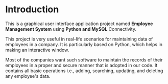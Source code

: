 # Introduction

This is a graphical user interface application project named **Employee Management System** using **Python and MySQL** Connectivity. 

This project is very useful in real-life scenarios for maintaining data of employees in a company. It is particularly based on Python, which helps in making an interactive window.

Most of the companies want such software to maintain the records of their employees in a proper and secure manner that is adopted in our code. It contains all basic operations i.e., adding, searching, updating, and deleting any employee's data.

